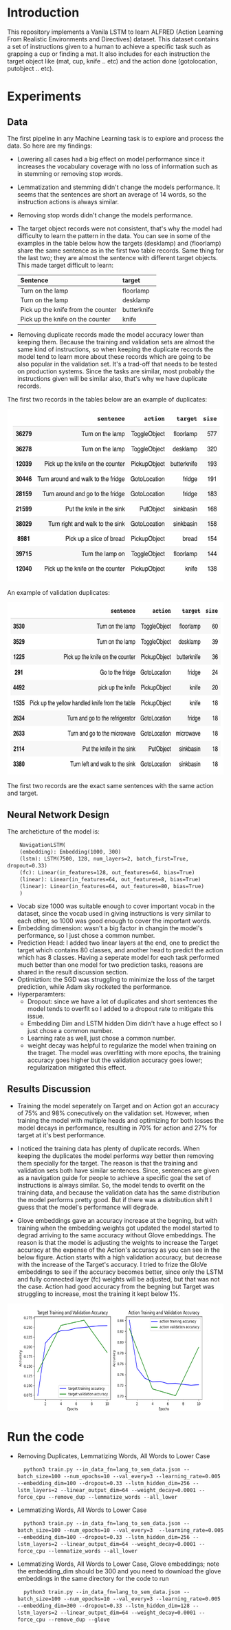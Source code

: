 # Introduction
This repository implements a Vanila LSTM to learn ALFRED (Action Learning From Realistic Environments and Directives) dataset. This dataset contains a set of instructions given to a human to achieve a specific task such as grapping a cup or finding a mat. It also includes for each instruction the target object like (mat, cup, knife .. etc) and the action done (gotolocation, putobject .. etc).

# Experiments
## Data
The first pipeline in any Machine Learning task is to explore and process the data. So here are my findings:

- Lowering all cases had a big effect on model performance since it increases the vocabulary coverage with no loss of information such as in stemming or removing stop words. 

- Lemmatization and stemming didn't change the models performance. It seems that the sentences are short an average of 14 words, so the instruction actions is always similar.

- Removing stop words didn't change the models performance.

- The target object records were not consistent, that's why the model had difficulty to learn the pattern in the data. You can see in some of the examples in the table below how the targets (desklamp) and (floorlamp) share the same sentence as in the first two table records. Same thing for the last two; they are almost the sentence with different target objects. This made target difficult to learn:
    
    | Sentence      | target |
    | ----------- | ----------- |
    | Turn on the lamp	      | floorlamp       |
    | Turn on the lamp	   | desklamp        | |
    | Pick up the knife from the counter	   | butterknife        |
    | Pick up the knife on the counter	      | knife       |

- Removing duplicate records made the model accuracy lower than keeping them. Because the training and validation sets are almost the same kind of instructions, so when keeping the duplicate records the model tend to learn more about these records which are going to be also popular in the validation set. It's a trad-off that needs to be tested on production systems. Since the tasks are similar, most probably the instructions given will be similar also, that's why we have duplicate records.

The first two records in the tables below are an example of duplicates:

<img src="./figures/training_duplicates.png" width="550" height="400">

An example of validation duplicates:

<img src="./figures/validation_duplicates.png" width="550" height="400">

The first two records are the exact same sentences with the same action and target.

## Neural Network Design

The archeticture of the model is:

        NavigationLSTM(
        (embedding): Embedding(1000, 300)
        (lstm): LSTM(7500, 128, num_layers=2, batch_first=True, dropout=0.33)
        (fc): Linear(in_features=128, out_features=64, bias=True)
        (linear): Linear(in_features=64, out_features=8, bias=True)
        (linear): Linear(in_features=64, out_features=80, bias=True)
        )
 
- Vocab size 1000 was suitable enough to cover important vocab in the dataset, since the vocab used in giving instructions is very similar to each other, so 1000 was good enough to cover the important words.
- Embedding dimension: wasn't a big factor in changin the model's performance, so I just chose a common number.
- Prediction Head: I added two linear layers at the end, one to predict the target which contains 80 classes, and another head to predict the action which has 8 classes. Having a seperate model for each task performed much better than one model for two prediction tasks, reasons are shared in the result discussion section.
- Optimiztion: the SGD was struggling to minimize the loss of the target prediction, while Adam sky rocketed the performance.
- Hyperparamters: 
    - Dropout: since we have a lot of duplicates and short sentences the model tends to overfit so I added to a dropout rate to mitigate this issue. 
    - Embedding Dim and LSTM hidden Dim didn't have a huge effect so  I just chose a common number.
    - Learning rate as well, just chose a common number.
    - weight decay was helpful to regularize the model when training on the traget. The model was overfitting with more epochs, the training accuracy goes higher but the validation accuracy goes lower; regularization mitigated this effect. 
    
## Results Discussion

- Training the model seperately on Target and on Action got an accuracy of 75% and 98% conecutively on the validation set. However, when training the model with multiple heads and optimizing for both losses the model decays in performance, resulting in 70% for action and 27% for target at it's best performance.

- I noticed the training data has plenty of duplicate records. When keeping the duplicates the model performs way better then removing them specially for the target. The reason is that the training and validation sets both have similar sentences. Since, sentences are given as a navigation guide for people to achieve a specific goal the set of instructions is always similar. So, the model tends to overfit on the training data, and because the validation data has the same distribution the model performs pretty good. But if there was a distribution shift I guess that the model's performance will degrade.

- Glove embeddings gave an accuracy increase at the begning, but with training when the embedding weights got updated the model started to degrad arriving to the same accuracy without Glove embeddings. The reason is that the model is adjusting the weights to increase the Target accuracy at the expense of the Action's accuracy as you can see in the below figure. Action starts with a high validation accuracy, but decrease with the increase of the Target's accuracy. I tried to frize the GloVe embeddings to see if the accuracy becomes better, since only the LSTM and fully connected layer (fc) weights will be adjusted, but that was not the case. Action had good accuracy from the begning but Target was struggling to increase, most the training it kept below 1%.

<img src="./plots/action_target_accuracy_epoch10_embed300_dropout0.33_lstm_dim128_glove.png" width="650" height="250">

# Run the code

- Removing Duplicates, Lemmatizing Words, All Words to Lower Case

        python3 train.py --in_data_fn=lang_to_sem_data.json --batch_size=100 --num_epochs=10 --val_every=3 --learning_rate=0.005 --embedding_dim=100 --dropout=0.33 --lstm_hidden_dim=256 --lstm_layers=2 --linear_output_dim=64 --weight_decay=0.0001 --force_cpu --remove_dup --lemmatize_words --all_lower

- Lemmatizing Words, All Words to Lower Case

        python3 train.py --in_data_fn=lang_to_sem_data.json --batch_size=100 --num_epochs=10 --val_every=3  --learning_rate=0.005 --embedding_dim=100 --dropout=0.33 --lstm_hidden_dim=256 --lstm_layers=2 --linear_output_dim=64 --weight_decay=0.0001 --force_cpu --lemmatize_words --all_lower

- Lemmatizing Words, All Words to Lower Case, Glove embeddings; note the embedding_dim should be 300 and you need to download the glove embeddings in the same directory for the code to run

        python3 train.py --in_data_fn=lang_to_sem_data.json --batch_size=100 --num_epochs=10 --val_every=3 --learning_rate=0.005 --embedding_dim=300 --dropout=0.33 --lstm_hidden_dim=128 --lstm_layers=2 --linear_output_dim=64 --weight_decay=0.0001 --force_cpu --remove_dup --glove
